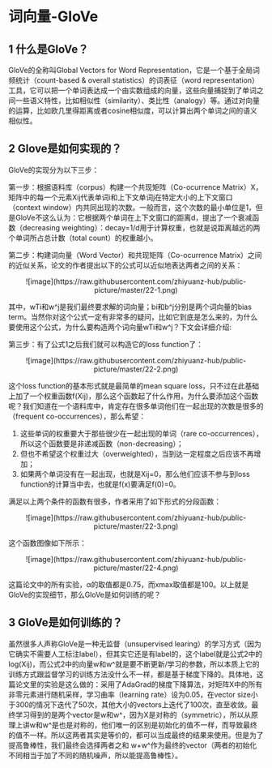 # 词向量-GloVe
## 1 什么是GloVe？
GloVe的全称叫Global Vectors for Word Representation，它是一个基于全局词频统计（count-based & overall statistics）的词表征（word representation）工具，它可以把一个单词表达成一个由实数组成的向量，这些向量捕捉到了单词之间一些语义特性，比如相似性（similarity）、类比性（analogy）等。通过对向量的运算，比如欧几里得距离或者cosine相似度，可以计算出两个单词之间的语义相似性。

## 2 Glove是如何实现的？
GloVe的实现分为以下三步：

第一步：根据语料库（corpus）构建一个共现矩阵（Co-ocurrence Matrix）X，矩阵中的每一个元素Xij代表单词i和上下文单词j在特定大小的上下文窗口（context window）内共同出现的次数。一般而言，这个次数的最小单位是1，但是GloVe不这么认为：它根据两个单词在上下文窗口的距离d，提出了一个衰减函数（decreasing weighting）：decay=1/d用于计算权重，也就是说距离越远的两个单词所占总计数（total count）的权重越小。

第二步：构建词向量（Word Vector）和共现矩阵（Co-ocurrence Matrix）之间的近似关系，论文的作者提出以下的公式可以近似地表达两者之间的关系：

<div align=center>
    ![image](https://raw.githubusercontent.com/zhiyuanz-hub/public-picture/master/22-1.png)
</div>

其中，wTi和w^j是我们最终要求解的词向量；bi和b^j分别是两个词向量的bias term。当然你对这个公式一定有非常多的疑问，比如它到底是怎么来的，为什么要使用这个公式，为什么要构造两个词向量wTi和w^j？下文会详细介绍:

第三步：有了公式1之后我们就可以构造它的loss function了：

<div align=center>
    ![image](https://raw.githubusercontent.com/zhiyuanz-hub/public-picture/master/22-2.png)
</div>

这个loss function的基本形式就是最简单的mean square loss，只不过在此基础上加了一个权重函数f(Xij)，那么这个函数起了什么作用，为什么要添加这个函数呢？我们知道在一个语料库中，肯定存在很多单词他们在一起出现的次数是很多的（frequent co-occurrences），那么希望：
1. 这些单词的权重要大于那些很少在一起出现的单词（rare co-occurrences），所以这个函数要是非递减函数（non-decreasing）；
2. 但也不希望这个权重过大（overweighted），当到达一定程度之后应该不再增加；
3. 如果两个单词没有在一起出现，也就是Xij=0，那么他们应该不参与到loss function的计算当中去，也就是f(x)要满足f(0)=0。

满足以上两个条件的函数有很多，作者采用了如下形式的分段函数：

<div align=center>
    ![image](https://raw.githubusercontent.com/zhiyuanz-hub/public-picture/master/22-3.png)
</div>

这个函数图像如下所示：

<div align=center>
    ![image](https://raw.githubusercontent.com/zhiyuanz-hub/public-picture/master/22-4.png)
</div>

这篇论文中的所有实验，α的取值都是0.75，而xmax取值都是100。以上就是GloVe的实现细节，那么GloVe是如何训练的呢？
## 3 GloVe是如何训练的？

虽然很多人声称GloVe是一种无监督（unsupervised learing）的学习方式（因为它确实不需要人工标注label），但其实它还是有label的，这个label就是公式2中的log(Xij)，而公式2中的向量w和w^就是要不断更新/学习的参数，所以本质上它的训练方式跟监督学习的训练方法没什么不一样，都是基于梯度下降的。具体地，这篇论文里的实验是这么做的：采用了AdaGrad的梯度下降算法，对矩阵X中的所有非零元素进行随机采样，学习曲率（learning rate）设为0.05，在vector size小于300的情况下迭代了50次，其他大小的vectors上迭代了100次，直至收敛。最终学习得到的是两个vector是w和w^，因为X是对称的（symmetric），所以从原理上讲w和w^是也是对称的，他们唯一的区别是初始化的值不一样，而导致最终的值不一样。所以这两者其实是等价的，都可以当成最终的结果来使用。但是为了提高鲁棒性，我们最终会选择两者之和
w+w^作为最终的vector（两者的初始化不同相当于加了不同的随机噪声，所以能提高鲁棒性）。